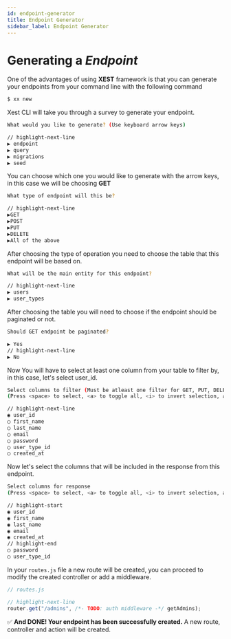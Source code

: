 ```yaml
---
id: endpoint-generator
title: Endpoint Generator
sidebar_label: Endpoint Generator
---
```


# Generating a _Endpoint_

One of the advantages of using **XEST** framework is that you can generate your endpoints from your command line with the following command

```bash
$ xx new
```

Xest CLI will take you through a survey to generate your endpoint.

```sh
What would you like to generate? (Use keyboard arrow keys)

// highlight-next-line
▶️ endpoint
▶️ query
▶️ migrations
▶️ seed
```

You can choose which one you would like to generate with the arrow keys, in this case we will be choosing
**GET**

```sh
What type of endpoint will this be?

// highlight-next-line
▶️GET
▶️POST
▶️PUT
▶️DELETE
▶️All of the above
```

After choosing the type of operation you need to choose the table that this endpoint will be based on.

```sh
What will be the main entity for this endpoint?

// highlight-next-line
▶️ users
▶️ user_types
```

After choosing the table you will need to choose if the endpoint should be paginated or not.

```sh
Should GET endpoint be paginated?

▶️ Yes
// highlight-next-line
▶️ No
```

Now You will have to select at least one column from your table to filter by, in this case, let's select user_id.

```sh
Select columns to filter (Must be atleast one filter for GET, PUT, DELETE)
(Press <space> to select, <a> to toggle all, <i> to invert selection, and <enter> to proceed)

// highlight-next-line
◉ user_id
◯ first_name
◯ last_name
◯ email
◯ password
◯ user_type_id
◯ created_at
```

Now let's select the columns that will be included in the response from this endpoint.

```sh
Select columns for response
(Press <space> to select, <a> to toggle all, <i> to invert selection, and <enter> to proceed)

// highlight-start
◉ user_id
◉ first_name
◉ last_name
◉ email
◉ created_at
// highlight-end
◯ password
◯ user_type_id
```

In your `routes.js` file a new route will be created, you can proceed to modify the created controller or add a middleware.

```javascript
// routes.js

// highlight-next-line
router.get("/admins", /*- TODO: auth middleware -*/ getAdmins);
```

:white_check_mark: **And DONE! Your endpoint has been successfully created.** A new route, controller and action will be created.
